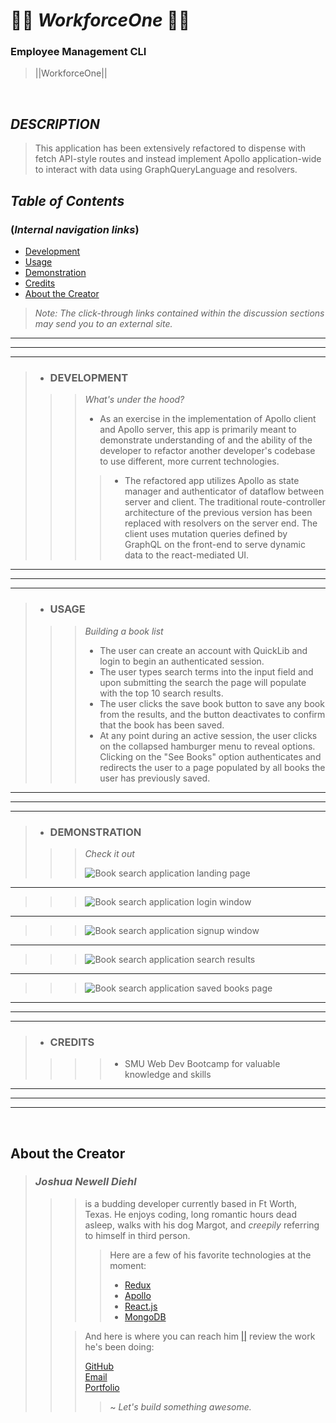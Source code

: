 #   👩‍💼 *WorkforceOne*  🧑‍💼

### Employee Management CLI  
> ||WorkforceOne||
<br>

## *DESCRIPTION* 
> This application has been extensively refactored to dispense with fetch API-style routes and instead implement Apollo application-wide to interact with data using GraphQueryLanguage and resolvers.
> 
>>  
>> 

## *Table of Contents*
### (*Internal navigation links*)
- [Development](#development)
- [Usage](#usage)
- [Demonstration](#demonstration)
- [Credits](#credits)
- [About the Creator](#about-the-creator)
 
> *Note: The click-through links contained within the discussion sections may send you to an external site.*
___  
___
___
> - ### **DEVELOPMENT**
>>>  *What's under the hood?* <br>
>>>>  
>>>  - As an exercise in the implementation of Apollo client and Apollo server, this app is primarily meant to demonstrate understanding of and the ability of the developer to refactor another developer's codebase to use different, more current technologies.
>>>>  - The refactored app utilizes Apollo as state manager and authenticator of dataflow between server and client.  The traditional route-controller architecture of the previous version has been replaced with resolvers on the server end.  The client uses mutation queries defined by GraphQL on the front-end to serve dynamic data to the react-mediated UI.
___  
___
___  

> - ### **USAGE**
>>>  *Building a book list* <br>
>>>>  
>>>  - The user can create an account with QuickLib and login to begin an authenticated session.
>>>  - The user types search terms into the input field and upon submitting the search the page will populate with the top 10 search results.  
>>>  - The user clicks the save book button to save any book from the results, and the button deactivates to confirm that the book has been saved.
>>>  - At any point during an active session, the user clicks on the collapsed hamburger menu to reveal options.  Clicking on the "See Books" option authenticates and redirects the user to a page populated by all books the user has previously saved.
___  
___
___  
> - ### **DEMONSTRATION**
>>>  *Check it out* <br>
>>>>  
>>>  ![Book search application landing page](/assets/README-imgs/Home.png)  
___
>>>  ![Book search application login window](/assets/README-imgs/login.png)
___
>>>  ![Book search application signup window](/assets/README-imgs/signup.png)
___
>>>  ![Book search application search results](/assets/README-imgs/results.png)
___
>>>  ![Book search application saved books page](/assets/README-imgs/saved.png)
___  
___
___  
> - ### **CREDITS**
>>>>  - SMU Web Dev Bootcamp for valuable knowledge and skills
>>>   
>>> 
___  
___
___  
<br>

## About the Creator

> ### *Joshua Newell Diehl*
>>>  
>>> is a budding developer currently based in Ft Worth, Texas.  He enjoys coding, long romantic hours dead asleep, walks with his dog Margot, and *creepily* referring to himself in third person.  
>>>>  
>>>> Here are a few of his favorite technologies at the moment:
>>>> - [Redux](https://redux.js.org/)  
>>>> - [Apollo](https://www.apollographql.com/)  
>>>> - [React.js](https://reactjs.org/)  
>>>> - [MongoDB](https://www.mongodb.com/)  
>>>>  
>>  
>>> And here is where you can reach him [||](https://developer.mozilla.org/en-US/docs/Web/JavaScript/Reference/Operators/Logical_OR 'Javascript OR Operator') review the work he's been doing:   
>>>
>>> [GitHub](https://github.com/JaynewDee 'Repositories authored by Joshua Newell Diehl')  
>>> [Email](mailto:jdiehl2236@gmail.com)  
>>> [Portfolio](https://jaynewdee.github.io/Personal-Portfolio-Bluev2/)
>>>
>>>> ~ *Let's build something awesome.*

